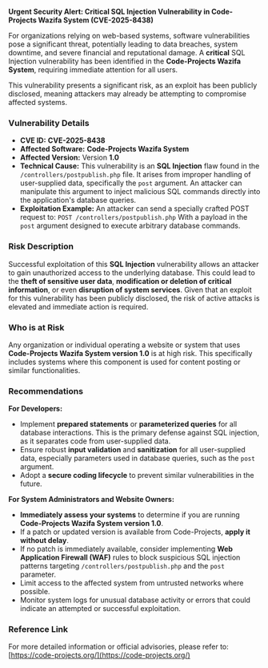 **Urgent Security Alert: Critical SQL Injection Vulnerability in Code-Projects Wazifa System (CVE-2025-8438)**

For organizations relying on web-based systems, software vulnerabilities pose a significant threat, potentially leading to data breaches, system downtime, and severe financial and reputational damage. A **critical** SQL Injection vulnerability has been identified in the **Code-Projects Wazifa System**, requiring immediate attention for all users.

This vulnerability presents a significant risk, as an exploit has been publicly disclosed, meaning attackers may already be attempting to compromise affected systems.

### Vulnerability Details

*   **CVE ID:** **CVE-2025-8438**
*   **Affected Software:** **Code-Projects Wazifa System**
*   **Affected Version:** Version **1.0**
*   **Technical Cause:** This vulnerability is an **SQL Injection** flaw found in the `/controllers/postpublish.php` file. It arises from improper handling of user-supplied data, specifically the `post` argument. An attacker can manipulate this argument to inject malicious SQL commands directly into the application's database queries.
*   **Exploitation Example:** An attacker can send a specially crafted POST request to:
    `POST /controllers/postpublish.php`
    With a payload in the `post` argument designed to execute arbitrary database commands.

### Risk Description

Successful exploitation of this **SQL Injection** vulnerability allows an attacker to gain unauthorized access to the underlying database. This could lead to the **theft of sensitive user data**, **modification or deletion of critical information**, or even **disruption of system services**. Given that an exploit for this vulnerability has been publicly disclosed, the risk of active attacks is elevated and immediate action is required.

### Who is at Risk

Any organization or individual operating a website or system that uses **Code-Projects Wazifa System version 1.0** is at high risk. This specifically includes systems where this component is used for content posting or similar functionalities.

### Recommendations

**For Developers:**

*   Implement **prepared statements** or **parameterized queries** for all database interactions. This is the primary defense against SQL injection, as it separates code from user-supplied data.
*   Ensure robust **input validation** and **sanitization** for all user-supplied data, especially parameters used in database queries, such as the `post` argument.
*   Adopt a **secure coding lifecycle** to prevent similar vulnerabilities in the future.

**For System Administrators and Website Owners:**

*   **Immediately assess your systems** to determine if you are running **Code-Projects Wazifa System version 1.0**.
*   If a patch or updated version is available from Code-Projects, **apply it without delay**.
*   If no patch is immediately available, consider implementing **Web Application Firewall (WAF)** rules to block suspicious SQL injection patterns targeting `/controllers/postpublish.php` and the `post` parameter.
*   Limit access to the affected system from untrusted networks where possible.
*   Monitor system logs for unusual database activity or errors that could indicate an attempted or successful exploitation.

### Reference Link

For more detailed information or official advisories, please refer to: [https://code-projects.org/](https://code-projects.org/)